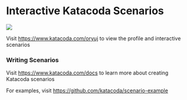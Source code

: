 # Interactive Katacoda Scenarios

[![](http://shields.katacoda.com/katacoda/oryuj/count.svg)](https://www.katacoda.com/oryuj "Get your profile on Katacoda.com")

Visit https://www.katacoda.com/oryuj to view the profile and interactive scenarios

### Writing Scenarios
Visit https://www.katacoda.com/docs to learn more about creating Katacoda scenarios

For examples, visit https://github.com/katacoda/scenario-example
